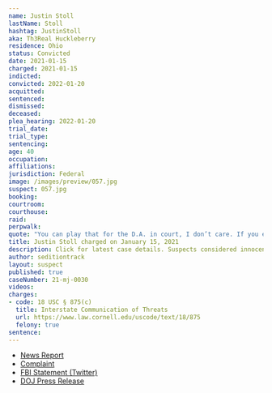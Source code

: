 ```yaml
---
name: Justin Stoll
lastName: Stoll
hashtag: JustinStoll
aka: Th3Real Huckleberry
residence: Ohio
status: Convicted
date: 2021-01-15
charged: 2021-01-15
indicted:
convicted: 2022-01-20
acquitted:
sentenced:
dismissed:
deceased:
plea_hearing: 2022-01-20
trial_date:
trial_type:
sentencing:
age: 40
occupation:
affiliations:
jurisdiction: Federal
image: /images/preview/057.jpg
suspect: 057.jpg
booking:
courtroom:
courthouse:
raid:
perpwalk:
quote: "You can play that for the D.A. in court, I don’t care. If you ever jeopardize me, from being with my family, you will absolutely meet your mother fucking maker."
title: Justin Stoll charged on January 15, 2021
description: Click for latest case details. Suspects considered innocent until proven guilty.
author: seditiontrack
layout: suspect
published: true
caseNumber: 21-mj-0030
videos:
charges:
- code: 18 USC § 875(c)
  title: Interstate Communication of Threats
  url: https://www.law.cornell.edu/uscode/text/18/875
  felony: true
sentence:
---
```

- [News Report](https://www.whio.com/news/local/local-man-charged-connection-capitol-riots/ZAUSFUSX3RBJPOKRQH3VAIFD2I/)
- [Complaint](https://www.justice.gov/usao-dc/case-multi-defendant/file/1371536/download)
- [FBI Statement (Twitter)](https://twitter.com/FBICincinnati/status/1350161035492290565?s=20)
- [DOJ Press Release](https://www.justice.gov/usao-sdoh/pr/wilmington-man-pleads-guilty-making-online-threats-relating-his-participation-us)
